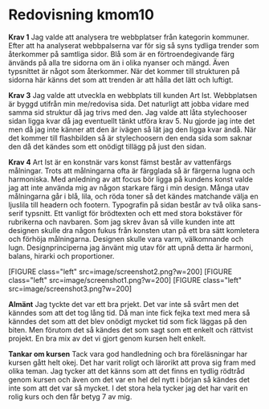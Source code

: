 ---
---
Redovisning kmom10
=========================

**Krav 1**
Jag valde att analysera tre webbplatser från kategorin kommuner. Efter att ha analyserat webbpalserna var för sig så syns tydliga trender som återkommer på samtliga sidor. Blå som är en förtroendegivande färg änvänds på alla tre sidorna om än i olika nyanser och mängd. Även typsnittet är något som återkommer. När det kommer till strukturen på sidorna här känns det som att trenden är att hålla det lätt och luftigt.

**Krav 3**
Jag valde att utveckla en webbplats till kunden Art Ist. Webbplatsen är byggd utifrån min me/redovisa sida. Det naturligt att jobba vidare med samma sid struktur då jag trivs med den. Jag valde att låta stylechooser sidan ligga kvar då jag eventuellt tänkt utföra krav 5. Nu gjorde jag inte det men då jag inte känner att den är ivägen så lät jag den ligga kvar ändå. När det kommer till flashbilden så är stylechoosern den enda sida som saknar den då det kändes som ett onödigt tillägg på just den sidan.

**Krav 4**
Art Ist är en konstnär vars konst fämst består av vattenfärgs målningar. Trots att målningarna ofta är färgglada så är färgerna lugna och harmoniska. Med anledning av att focus bör ligga på kundens konst valde jag att inte använda mig av någon starkare färg i min design. Många utav målningarna går i blå, lila, och röda toner så det kändes matchande välja en ljuslila till headern och footern. Typografin på sidan består av två olika sans-serif typsnitt. Ett vanligt för brödtexten och ett med stora bokstäver för rubrikerna och navbaren. Som jag skrev åvan så ville kunden inte att designen skulle dra någon fukus från konsten utan på ett bra sätt komletera och förhöja målningarna. Designen skulle vara varm, välkomnande och lugn. Designprinciperna jag änvänt mig utav för att upnå detta är harmoni, balans, hirarki och proportioner.

[FIGURE class="left" src=image/screenshot2.png?w=200]
[FIGURE class="left" src=image/screenshot1.png?w=200]
[FIGURE class="left" src=image/screenshot3.png?w=200]

**Almänt**
Jag tyckte det var ett bra prjekt. Det var inte så svårt men det känndes som att det tog lång tid. Då man inte fick fejka text med mera så känndes det som att det blev onödigt mycket tid som fick läggas på den biten. Men förutom det så kändes det som sagt som ett enkelt och rättvist projekt. En bra mix av det vi gjort genom kursen helt enkelt.

**Tankar om kursen**
Tack vara god handledning och bra föreläsningar har kursen gått helt okej. Det har varit roligt och lärorikt att prova sig fram med olika teman. Jag tycker att det känns som att det finns en tydlig rödtråd genom kursen och även om det var en hel del nytt i början så kändes det inte som att det var så mycket. I det stora hela tycker jag det har varit en rolig kurs och den får betyg 7 av mig.
